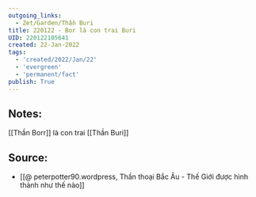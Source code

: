 ```yaml
---
outgoing_links:
  - Zet/Garden/Thần Buri
title: 220122 - Bor là con trai Buri
UID: 220122105641
created: 22-Jan-2022
tags:
  - 'created/2022/Jan/22'
  - 'evergreen'
  - 'permanent/fact'
publish: True
---
```

## Notes:
[[Thần Borr]] là con trai [[Thần Buri]]

## Source:
- [[@ peterpotter90.wordpress, Thần thoại Bắc Âu - Thế Giới được hình thành như thế nào]]


